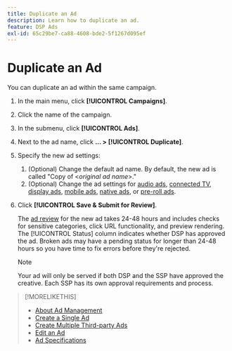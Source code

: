 ```yaml
---
title: Duplicate an Ad
description: Learn how to duplicate an ad.
feature: DSP Ads
exl-id: 65c29be7-ca88-4608-bde2-5f1267d095ef
---
```

# Duplicate an Ad

You can duplicate an ad within the same campaign.

1. In the main menu, click **[!UICONTROL Campaigns]**.
1. Click the name of the campaign.
1. In the submenu, click **[!UICONTROL Ads]**.
1. Next to the ad name, click  **... > [!UICONTROL Duplicate]**.
1. Specify the new ad settings:
    1. (Optional) Change the default ad name. By default, the new ad is called "Copy of \<*original ad name*\>."
    1. (Optional) Change the ad settings for [audio ads](ad-settings-audio.md), [connected TV](ad-settings-connected-tv.md), [display ads](ad-settings-display.md), [mobile ads](ad-settings-mobile.md), [native ads](ad-settings-native.md), or [pre-roll ads](ad-settings-pre-roll.md).
1. Click **[!UICONTROL Save & Submit for Review]**.

   The [ad review](ad-about.md) for the new ad takes 24-48 hours and includes checks for sensitive categories, click URL functionality, and preview rendering. The [!UICONTROL Status] column indicates whether DSP has approved the ad. Broken ads may have a pending status for longer than 24-48 hours so you have time to fix errors before they're rejected.

   >[!NOTE]
   >
   >Your ad will only be served if both DSP and the SSP have approved the creative. Each SSP has its own approval requirements and process.

>[!MORELIKETHIS]
>
>* [About Ad Management](ad-about.md)
>* [Create a Single Ad](ad-create.md)
>* [Create Multiple Third-party Ads](ad-create-multiple.md)
>* [Edit an Ad](ad-edit.md)
>* [Ad Specifications](/help/dsp/assets/ad-specs.pdf)
